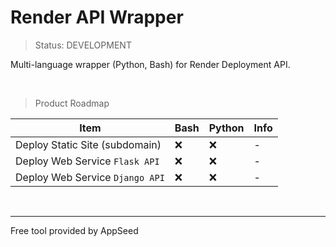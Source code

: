# Render API Wrapper 

> Status: DEVELOPMENT

Multi-language wrapper (Python, Bash) for Render Deployment API.

<br />

> Product Roadmap 

| Item | Bash | Python | Info |
| --- | --- | --- | --- |
| Deploy Static Site (subdomain) | ❌ | ❌ | - |
| Deploy Web Service `Flask API` | ❌ | ❌ | - |
| Deploy Web Service `Django API` | ❌ | ❌ | - |

<br />

---
Free tool provided by AppSeed
